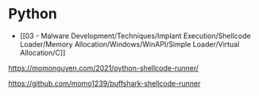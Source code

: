 # Python

- [[03 - Malware Development/Techniques/Implant Execution/Shellcode Loader/Memory Allocation/Windows/WinAPI/Simple Loader/Virtual Allocation/C]]

https://momonguyen.com/2021/python-shellcode-runner/

https://github.com/momo1239/buffshark-shellcode-runner